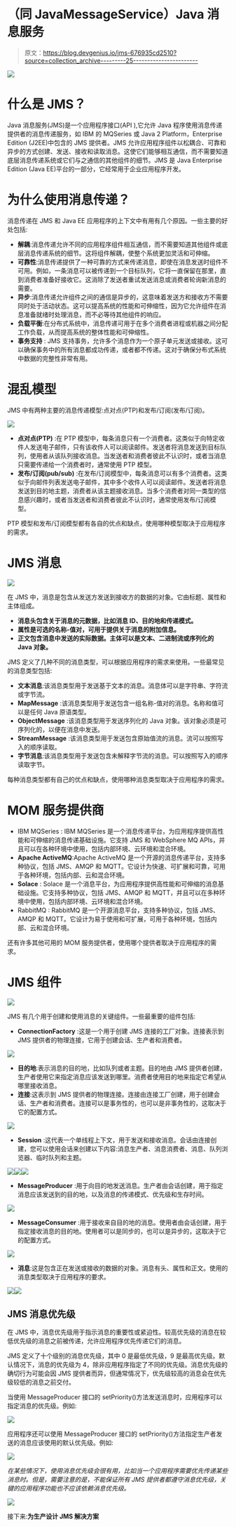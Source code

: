 # （同 JavaMessageService）Java 消息服务

> 原文：<https://blog.devgenius.io/jms-676935cd2510?source=collection_archive---------25----------------------->

![](img/60ea12d68e5123777bd3645357679ebc.png)

# **什么是 JMS？**

Java 消息服务(JMS)是一个应用程序接口(API ),它允许 Java 程序使用消息传递提供者的消息传递服务，如 IBM 的 MQSeries 或 Java 2 Platform，Enterprise Edition (J2EE)中包含的 JMS 提供者。JMS 允许应用程序组件以松耦合、可靠和异步的方式创建、发送、接收和读取消息。这使它们能够相互通信，而不需要知道底层消息传递系统或它们与之通信的其他组件的细节。JMS 是 Java Enterprise Edition (Java EE)平台的一部分，它经常用于企业应用程序开发。

# 为什么使用消息传递？

消息传递在 JMS 和 Java EE 应用程序的上下文中有用有几个原因。一些主要的好处包括:

*   **解耦**:消息传递允许不同的应用程序组件相互通信，而不需要知道其他组件或底层消息传递系统的细节。这将组件解耦，使整个系统更加灵活和可伸缩。
*   **可靠性**:消息传递提供了一种可靠的方式来传递消息，即使在消息发送时组件不可用。例如，一条消息可以被传递到一个目标队列，它将一直保留在那里，直到消费者准备好接收它。这消除了发送者重试发送消息或消费者轮询新消息的需要。
*   **异步**:消息传递允许组件之间的通信是异步的，这意味着发送方和接收方不需要同时处于活动状态。这可以提高系统的性能和可伸缩性，因为它允许组件在消息准备就绪时处理消息，而不必等待其他组件的响应。
*   **负载平衡**:在分布式系统中，消息传递可用于在多个消费者进程或机器之间分配工作负载，从而提高系统的整体性能和可伸缩性。
*   **事务支持** : JMS 支持事务，允许多个消息作为一个原子单元发送或接收。这可以确保事务中的所有消息都成功传递，或者都不传递。这对于确保分布式系统中数据的完整性非常有用。

# 混乱模型

JMS 中有两种主要的消息传递模型:点对点(PTP)和发布/订阅(发布/订阅)。

![](img/348801ae34a63ac2811d431c57146784.png)

*   **点对点(PTP)** :在 PTP 模型中，每条消息只有一个消费者。这类似于向特定收件人发送电子邮件，只有该收件人可以阅读邮件。发送者将消息发送到目标队列，使用者从该队列接收消息。当发送者和消费者彼此不认识时，或者当消息只需要传递给一个消费者时，通常使用 PTP 模型。
*   **发布/订阅(pub/sub)** :在发布/订阅模型中，每条消息可以有多个消费者。这类似于向邮件列表发送电子邮件，其中多个收件人可以阅读邮件。发送者将消息发送到目的地主题，消费者从该主题接收消息。当多个消费者对同一类型的信息感兴趣时，或者当发送者和消费者彼此不认识时，通常使用发布/订阅模型。

PTP 模型和发布/订阅模型都有各自的优点和缺点，使用哪种模型取决于应用程序的需求。

# JMS 消息

![](img/2b7cd8f55b396ac36d4eb6736d4e8e7f.png)

在 JMS 中，消息是包含从发送方发送到接收方的数据的对象。它由标题、属性和主体组成。

*   **消息头包含关于消息的元数据，比如消息 ID、目的地和传递模式。**
*   **属性是可选的名称-值对，可用于提供关于消息的附加信息。**
*   **正文包含消息中发送的实际数据。主体可以是文本、二进制流或序列化的 Java 对象。**

JMS 定义了几种不同的消息类型，可以根据应用程序的需求来使用。一些最常见的消息类型包括:

*   **文本消息**:该消息类型用于发送基于文本的消息。消息体可以是字符串、字符流或字节流。
*   **MapMessage** :该消息类型用于发送包含一组名称-值对的消息。名称和值可以是任何 Java 原语类型。
*   **ObjectMessage** :该消息类型用于发送序列化的 Java 对象。该对象必须是可序列化的，以便在消息中发送。
*   **StreamMessage** :该消息类型用于发送包含原始值流的消息。流可以按照写入的顺序读取。
*   **字节消息**:该消息类型用于发送包含未解释字节流的消息。可以按照写入的顺序读取字节。

每种消息类型都有自己的优点和缺点，使用哪种消息类型取决于应用程序的需求。

# MOM 服务提供商

*   IBM MQSeries : IBM MQSeries 是一个消息传递平台，为应用程序提供高性能和可伸缩的消息传递基础设施。它支持 JMS 和 WebSphere MQ APIs，并且可以在各种环境中使用，包括内部环境、云环境和混合环境。
*   **Apache ActiveMQ**:Apache ActiveMQ 是一个开源的消息传递平台，支持多种协议，包括 JMS、AMQP 和 MQTT。它设计为快速、可扩展和可靠，可用于各种环境，包括内部、云和混合环境。
*   **Solace** : Solace 是一个消息平台，为应用程序提供高性能和可伸缩的消息基础设施。它支持多种协议，包括 JMS、AMQP 和 MQTT，并且可以在多种环境中使用，包括内部环境、云环境和混合环境。
*   RabbitMQ : RabbitMQ 是一个开源消息平台，支持多种协议，包括 JMS、AMQP 和 MQTT。它设计为易于使用和可扩展，可用于各种环境，包括内部、云和混合环境。

还有许多其他可用的 MOM 服务提供者，使用哪个提供者取决于应用程序的需求。

# JMS 组件

![](img/2bc329c55c3c4ba89e9cb93853c98497.png)

JMS 有几个用于创建和使用消息的关键组件。一些最重要的组件包括:

*   **ConnectionFactory** :这是一个用于创建 JMS 连接的工厂对象。连接表示到 JMS 提供者的物理连接，它用于创建会话、生产者和消费者。

![](img/2db6f01993093ec96c75351969bf785b.png)

*   **目的地**:表示消息的目的地，比如队列或者主题。目的地由 JMS 提供者创建，生产者使用它来指定消息应该发送到哪里。消费者使用目的地来指定它希望从哪里接收消息。
*   **连接**:这表示到 JMS 提供者的物理连接。连接由连接工厂创建，用于创建会话、生产者和消费者。连接可以是事务性的，也可以是非事务性的，这取决于它的配置方式。

![](img/ea3a1dfece5b83a507ddb9aa3ef05878.png)

*   **Session** :这代表一个单线程上下文，用于发送和接收消息。会话由连接创建，您可以使用会话来创建以下内容:消息生产者、消息消费者、消息、队列浏览器、临时队列和主题。

![](img/e3304e6d48cff25570d7c31c98724ae7.png)![](img/e327fcb312f101a93095a4f969609606.png)![](img/fa913a0a5790ea6b6e501340c30bc934.png)

*   **MessageProducer** :用于向目的地发送消息。生产者由会话创建，用于指定消息应该发送到的目的地，以及消息的传递模式、优先级和生存时间。

![](img/dd7d759337f07fe38d6d2c54faade26f.png)

*   **MessageConsumer** :用于接收来自目的地的消息。使用者由会话创建，用于指定接收消息的目的地。使用者可以是同步的，也可以是异步的，这取决于它的配置方式。

![](img/ea2c59c5f8bbf47de86b7ff8e23589e8.png)

*   **消息**:这是包含正在发送或接收的数据的对象。消息有头、属性和正文。使用的消息类型取决于应用程序的要求。

![](img/ea3356fa92dbb5776a04e1bf57e7d135.png)![](img/4bbaf0a95ceabf8d26db27faf481a334.png)

## JMS 消息优先级

在 JMS 中，消息优先级用于指示消息的重要性或紧迫性。较高优先级的消息在较低优先级的消息之前被传递，允许应用程序优先传递它们的消息。

JMS 定义了十个级别的消息优先级，其中 0 是最低优先级，9 是最高优先级。默认情况下，消息的优先级为 4，除非应用程序指定了不同的优先级。消息优先级的确切行为可能会因 JMS 提供者而异，但通常情况下，优先级较高的消息会在优先级较低的消息之前交付。

当使用 MessageProducer 接口的 setPriority()方法发送消息时，应用程序可以指定消息的优先级。例如:

![](img/f60e8de2acd8772c7e67d61c7b3972db.png)

应用程序还可以使用 MessageProducer 接口的 setPriority()方法指定生产者发送的消息应该使用的默认优先级。例如:

![](img/c3116473a47a2ab75ab04f6abb6b888c.png)

*在某些情况下，使用消息优先级会很有用，比如当一个应用程序需要优先传递某些消息时。但是，需要注意的是，不能保证所有 JMS 提供者都遵守消息优先级，关键的应用程序功能也不应该依赖消息优先级。*

![](img/b3f8e46b2270bb79471c09fbe6c47650.png)

接下来:**为生产设计 JMS 解决方案**